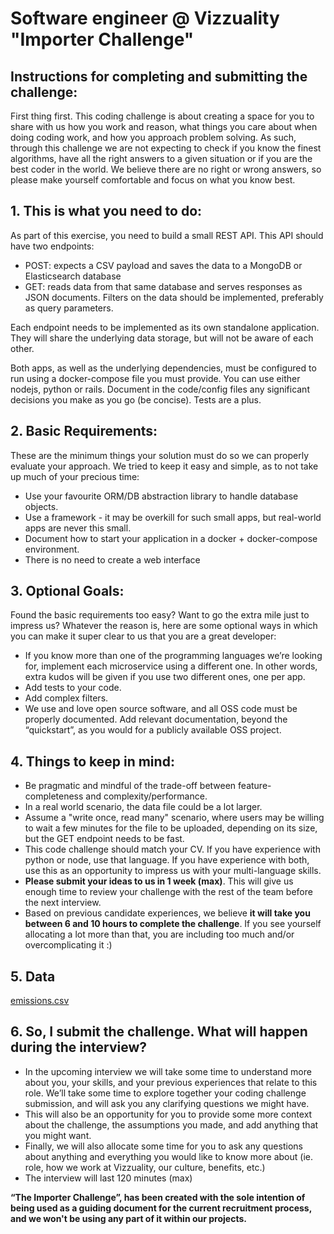 # Software engineer @ Vizzuality "Importer Challenge"


## Instructions for completing and submitting the challenge:

First thing first. This coding challenge is about creating a space for you to share with us how you work and reason, what things you care about when doing coding work, and how you approach problem solving. As such, through this challenge we are not expecting to check if you know the finest algorithms, have all the right answers to a given situation or if you are the best coder in the world. We believe there are no right or wrong answers, so please make yourself comfortable and focus on what you know best.


## 1. This is what you need to do:

As part of this exercise, you need to build a small REST API. This API should have two endpoints:

- POST: expects a CSV payload and saves the data to a MongoDB or Elasticsearch database
- GET: reads data from that same database and serves responses as JSON documents. Filters on the data should be implemented, preferably as query parameters.

Each endpoint needs to be implemented as its own standalone application. They will share the underlying data storage, but will not be aware of each other.

Both apps, as well as the underlying dependencies, must be configured to run using a docker-compose file you must provide. You can use either nodejs, python or rails. Document in the code/config files any significant decisions you make as you go (be concise). Tests are a plus.


## 2. Basic Requirements:

These are the minimum things your solution must do so we can properly evaluate your approach. We tried to keep it easy and simple, as to not take up much of your precious time:

- Use your favourite ORM/DB abstraction library to handle database objects.
- Use a framework - it may be overkill for such small apps, but real-world apps are never this small.
- Document how to start your application in a docker + docker-compose environment.
- There is no need to create a web interface


## 3. Optional Goals:

Found the basic requirements too easy? Want to go the extra mile just to impress us? Whatever the reason is, here are some optional ways in which you can make it super clear to us that you are a great developer:

- If you know more than one of the programming languages we’re looking for, implement each microservice using a different one. In other words, extra kudos will be given if you use two different ones, one per app.
- Add tests to your code.
- Add complex filters.
- We use and love open source software, and all OSS code must be properly documented. Add relevant documentation, beyond the “quickstart”, as you would for a publicly available OSS project.


## 4. Things to keep in mind:

- Be pragmatic and mindful of the trade-off between feature-completeness and complexity/performance.
- In a real world scenario, the data file could be a lot larger.
- Assume a "write once, read many" scenario, where users may be willing to wait a few minutes for the file to be uploaded, depending on its size, but the GET endpoint needs to be fast.
- This code challenge should match your CV. If you have experience with python or node, use that language. If you have experience with both, use this as an opportunity to impress us with your multi-language skills.
- **Please submit your ideas to us in 1 week (max)**. This will give us enough time to review your challenge with the rest of the team before the next interview. 
- Based on previous candidate experiences, we believe **it will take you between 6 and 10 hours to complete the challenge**. If you see yourself allocating a lot more than that, you are including too much and/or overcomplicating it :)


## 5. Data

[emissions.csv](data/emissions.csv)


## 6. So, I submit the challenge. What will happen during the interview?

- In the upcoming interview we will take some time to understand more about you, your skills, and your previous experiences that relate to this role. We’ll take some time to explore together your coding challenge submission, and will ask you any clarifying questions we might have. 
- This will also be an opportunity for you to provide some more context about the challenge, the assumptions you made, and add anything that you might want.
- Finally, we will also allocate some time for you to ask any questions about anything and everything you would like to know more about (ie. role, how we work at Vizzuality, our culture, benefits, etc.)
- The interview will last 120 minutes (max)


**“The Importer Challenge”, has been created with the sole intention of being used as a guiding document for the current recruitment process, and we won't be using any part of it within our projects.**

